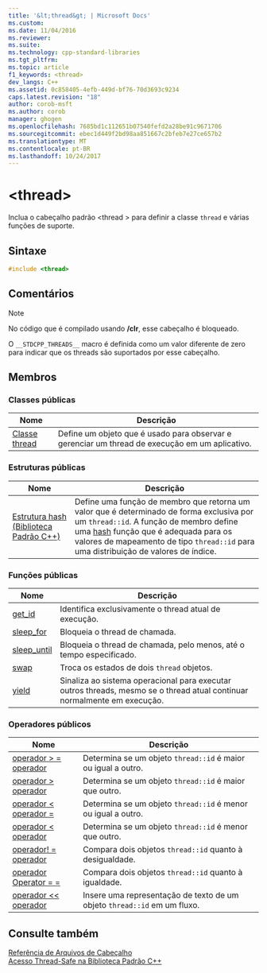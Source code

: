 ```yaml
---
title: '&lt;thread&gt; | Microsoft Docs'
ms.custom: 
ms.date: 11/04/2016
ms.reviewer: 
ms.suite: 
ms.technology: cpp-standard-libraries
ms.tgt_pltfrm: 
ms.topic: article
f1_keywords: <thread>
dev_langs: C++
ms.assetid: 0c858405-4efb-449d-bf76-70d3693c9234
caps.latest.revision: "18"
author: corob-msft
ms.author: corob
manager: ghogen
ms.openlocfilehash: 7685bd1c112651b07540fefd2a28be91c9671706
ms.sourcegitcommit: ebec1d449f2bd98aa851667c2bfeb7e27ce657b2
ms.translationtype: MT
ms.contentlocale: pt-BR
ms.lasthandoff: 10/24/2017
---
```

# <a name="ltthreadgt"></a>&lt;thread&gt;
Inclua o cabeçalho padrão \<thread > para definir a classe `thread` e várias funções de suporte.  
  
## <a name="syntax"></a>Sintaxe  
  
```cpp  
#include <thread>  
```  
  
## <a name="remarks"></a>Comentários  
  
> [!NOTE]
>  No código que é compilado usando **/clr**, esse cabeçalho é bloqueado.  
  
 O `__STDCPP_THREADS__` macro é definida como um valor diferente de zero para indicar que os threads são suportados por esse cabeçalho.  
  
## <a name="members"></a>Membros  
  
### <a name="public-classes"></a>Classes públicas  
  
|Nome|Descrição|  
|----------|-----------------|  
|[Classe thread](../standard-library/thread-class.md)|Define um objeto que é usado para observar e gerenciar um thread de execução em um aplicativo.|  
  
### <a name="public-structures"></a>Estruturas públicas  
  
|Nome|Descrição|  
|----------|-----------------|  
|[Estrutura hash (Biblioteca Padrão C++)](../standard-library/hash-structure-stl.md)|Define uma função de membro que retorna um valor que é determinado de forma exclusiva por um `thread::id`. A função de membro define uma [hash](../standard-library/hash-class.md) função que é adequada para os valores de mapeamento de tipo `thread::id` para uma distribuição de valores de índice.|  
  
### <a name="public-functions"></a>Funções públicas  
  
|Nome|Descrição|  
|----------|-----------------|  
|[get_id](../standard-library/thread-functions.md#get_id)|Identifica exclusivamente o thread atual de execução.|  
|[sleep_for](../standard-library/thread-functions.md#sleep_for)|Bloqueia o thread de chamada.|  
|[sleep_until](../standard-library/thread-functions.md#sleep_until)|Bloqueia o thread de chamada, pelo menos, até o tempo especificado.|  
|[swap](../standard-library/thread-functions.md#swap)|Troca os estados de dois `thread` objetos.|  
|[yield](../standard-library/thread-functions.md#yield)|Sinaliza ao sistema operacional para executar outros threads, mesmo se o thread atual continuar normalmente em execução.|  
  
### <a name="public-operators"></a>Operadores públicos  
  
|Nome|Descrição|  
|----------|-----------------|  
|[operador > = operador](../standard-library/thread-operators.md#op_gt_eq)|Determina se um objeto `thread::id` é maior ou igual a outro.|  
|[operador > operador](../standard-library/thread-operators.md#op_gt)|Determina se um objeto `thread::id` é maior que outro.|  
|[operador < operador =](../standard-library/thread-operators.md#op_lt_eq)|Determina se um objeto `thread::id` é menor ou igual a outro.|  
|[operador < operador](../standard-library/thread-operators.md#op_lt)|Determina se um objeto `thread::id` é menor que outro.|  
|[operador! = operador](../standard-library/thread-operators.md#op_neq)|Compara dois objetos `thread::id` quanto à desigualdade.|  
|[operador Operator = =](../standard-library/thread-operators.md#op_eq_eq)|Compara dois objetos `thread::id` quanto à igualdade.|  
|[operador << operador](../standard-library/thread-operators.md#op_lt_lt)|Insere uma representação de texto de um objeto `thread::id` em um fluxo.|  
  
## <a name="see-also"></a>Consulte também  
 [Referência de Arquivos de Cabeçalho](../standard-library/cpp-standard-library-header-files.md)   
 [Acesso Thread-Safe na Biblioteca Padrão C++](../standard-library/thread-safety-in-the-cpp-standard-library.md)

